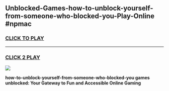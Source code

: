 
## Unblocked-Games-how-to-unblock-yourself-from-someone-who-blocked-you-Play-Online #npmac
<h3>
<a href="https://news.freeplayer.one?title=how-to-unblock-yourself-from-someone-who-blocked-you&ref=3">CLICK TO PLAY</a></h3>
<hr>

<h3>
<a href="https://news.freeplayer.one?title=how-to-unblock-yourself-from-someone-who-blocked-you&ref=3">CLICK 2 PLAY</a>
  
</h3>

<a href="https://news.freeplayer.one?title=how-to-unblock-yourself-from-someone-who-blocked-you&ref=3"><img src="https://clearcache.store/games.png"></a>


**how-to-unblock-yourself-from-someone-who-blocked-you games unblocked: Your Gateway to Fun and Accessible Online Gaming**
